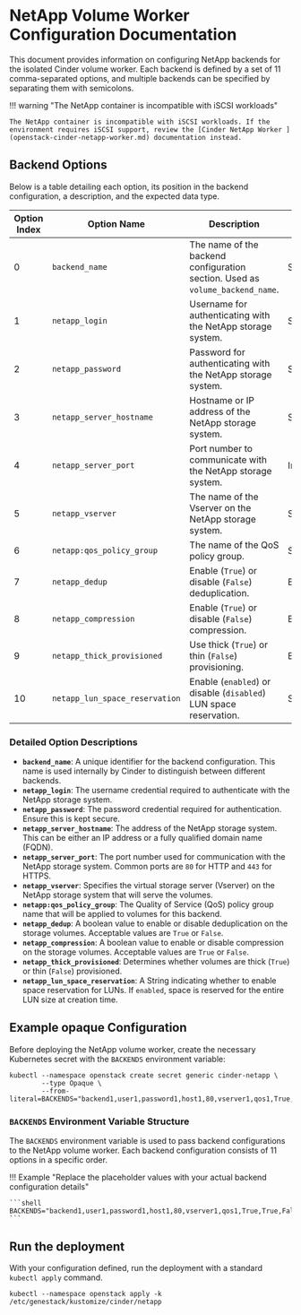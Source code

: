 # NetApp Volume Worker Configuration Documentation

This document provides information on configuring NetApp backends for the isolated Cinder volume worker. Each backend is defined by a set of
11 comma-separated options, and multiple backends can be specified by separating them with semicolons.

!!!  warning "The NetApp container is incompatible with iSCSI workloads"

    The NetApp container is incompatible with iSCSI workloads. If the environment requires iSCSI support, review the [Cinder NetApp Worker ](openstack-cinder-netapp-worker.md) documentation instead.

## Backend Options

Below is a table detailing each option, its position in the backend configuration, a description, and the expected data type.

| Option Index | Option Name                   | Description                                                                  | Type    |
|--------------|-------------------------------|------------------------------------------------------------------------------|---------|
| 0            | `backend_name`                | The name of the backend configuration section. Used as `volume_backend_name`.| String  |
| 1            | `netapp_login`                | Username for authenticating with the NetApp storage system.                  | String  |
| 2            | `netapp_password`             | Password for authenticating with the NetApp storage system.                  | String  |
| 3            | `netapp_server_hostname`      | Hostname or IP address of the NetApp storage system.                         | String  |
| 4            | `netapp_server_port`          | Port number to communicate with the NetApp storage system.                   | Integer |
| 5            | `netapp_vserver`              | The name of the Vserver on the NetApp storage system.                        | String  |
| 6            | `netapp:qos_policy_group`     | The name of the QoS policy group.                                            | String  |
| 7            | `netapp_dedup`                | Enable (`True`) or disable (`False`) deduplication.                          | Boolean |
| 8            | `netapp_compression`          | Enable (`True`) or disable (`False`) compression.                            | Boolean |
| 9            | `netapp_thick_provisioned`    | Use thick (`True`) or thin (`False`) provisioning.                           | Boolean |
| 10           | `netapp_lun_space_reservation`| Enable (`enabled`) or disable (`disabled`) LUN space reservation.            | String  |

### Detailed Option Descriptions

- **`backend_name`**: A unique identifier for the backend configuration. This name is used internally by Cinder to distinguish between different backends.
- **`netapp_login`**: The username credential required to authenticate with the NetApp storage system.
- **`netapp_password`**: The password credential required for authentication. Ensure this is kept secure.
- **`netapp_server_hostname`**: The address of the NetApp storage system. This can be either an IP address or a fully qualified domain name (FQDN).
- **`netapp_server_port`**: The port number used for communication with the NetApp storage system. Common ports are `80` for HTTP and `443` for HTTPS.
- **`netapp_vserver`**: Specifies the virtual storage server (Vserver) on the NetApp storage system that will serve the volumes.
- **`netapp:qos_policy_group`**: The Quality of Service (QoS) policy group name that will be applied to volumes for this backend.
- **`netapp_dedup`**: A boolean value to enable or disable deduplication on the storage volumes. Acceptable values are `True` or `False`.
- **`netapp_compression`**: A boolean value to enable or disable compression on the storage volumes. Acceptable values are `True` or `False`.
- **`netapp_thick_provisioned`**: Determines whether volumes are thick (`True`) or thin (`False`) provisioned.
- **`netapp_lun_space_reservation`**: A String indicating whether to enable space reservation for LUNs. If `enabled`, space is reserved for the entire LUN size at creation time.

## Example opaque Configuration

Before deploying the NetApp volume worker, create the necessary Kubernetes secret with the `BACKENDS` environment variable:

```shell
kubectl --namespace openstack create secret generic cinder-netapp \
        --type Opaque \
        --from-literal=BACKENDS="backend1,user1,password1,host1,80,vserver1,qos1,True,True,False,enabled"
```

### `BACKENDS` Environment Variable Structure

The `BACKENDS` environment variable is used to pass backend configurations to the NetApp volume worker. Each backend configuration consists of 11 options
in a specific order.

!!! Example "Replace the placeholder values with your actual backend configuration details"

    ```shell
    BACKENDS="backend1,user1,password1,host1,80,vserver1,qos1,True,True,False,disabled;backend2,user2,password2,host2,443,vserver2,qos2,False,True,True,enabled"
    ```

## Run the deployment

With your configuration defined, run the deployment with a standard `kubectl apply` command.

``` shell
kubectl --namespace openstack apply -k /etc/genestack/kustomize/cinder/netapp
```
